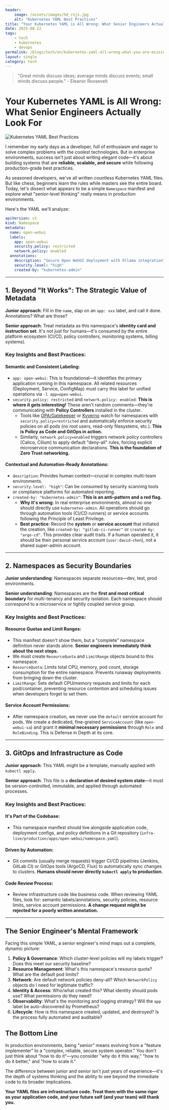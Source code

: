 ```yaml
---
header:
    image: /assets/images/hd_rxjs.jpg
    alt: "Kubernetes YAML Best Practices"
title: "Your Kubernetes YAML is All Wrong: What Senior Engineers Actually Look For"
date: 2025-08-22
tags:
    - tech
    - kubernetes
    - devops
permalink: /blogs/tech/en/kubernetes-yaml-all-wrong-what-you-are-missing
layout: single
category: tech
---
```

> "Great minds discuss ideas; average minds discuss events; small minds discuss people." - Eleanor Roosevelt

# Your Kubernetes YAML is All Wrong: What Senior Engineers Actually Look For

![Kubernetes YAML Best Practices](https://upload-images.jianshu.io/upload_images/2380020-4d3d82e983402876.jpg?imageMogr2/auto-orient/strip%7CimageView2/2/w/1240)

I remember my early days as a developer, full of enthusiasm and eager to solve complex problems with the coolest technologies. But in enterprise environments, success isn't just about writing elegant code—it's about building systems that are **reliable, scalable, and secure** while following production-grade best practices.

As seasoned developers, we've all written countless Kubernetes YAML files. But like chess, beginners learn the rules while masters see the entire board. Today, let's dissect what appears to be a simple `Namespace` manifest and explore what "senior-level thinking" really means in production environments.

Here's the YAML we'll analyze:

```yaml
apiVersion: v1
kind: Namespace
metadata:
  name: open-webui
  labels:
    app: open-webui
    security.policy: restricted
    network.policy: enabled
  annotations:
    description: "Secure Open WebUI deployment with Ollama integration"
    security.level: "high"
    created-by: "kubernetes-admin"
```

---

## 1. Beyond "It Works": The Strategic Value of Metadata

**Junior approach**: Fill in the `name`, slap on an `app: xxx` label, and call it done. Annotations? What are those?

**Senior approach**: Treat metadata as this namespace's **identity card and instruction set**. It's not just for humans—it's consumed by the entire platform ecosystem (CI/CD, policy controllers, monitoring systems, billing systems).

### Key Insights and Best Practices:

#### **Semantic and Consistent Labeling**:
- `app: open-webui`: This is foundational—it identifies the primary application running in this namespace. All related resources (Deployment, Service, ConfigMap) must carry this label for unified operations via `-l app=open-webui`.
- `security.policy: restricted` and `network.policy: enabled`: **This is where it gets interesting!** These aren't random comments—they're communicating with **Policy Controllers** installed in the cluster.
  - Tools like [OPA/Gatekeeper](https://open-policy-agent.github.io/gatekeeper/website/docs/) or [Kyverno](https://kyverno.io/) watch for namespaces with `security.policy=restricted` and automatically enforce security policies on all pods (no root users, read-only filesystems, etc.). **This is Policy as Code and GitOps in action.**
  - Similarly, `network.policy=enabled` triggers network policy controllers (Calico, Cilium) to apply default "deny-all" rules, forcing explicit microservice communication declarations. **This is the foundation of Zero Trust networking.**

#### **Contextual and Automation-Ready Annotations**:
- `description`: Provides human context—crucial in complex multi-team environments.
- `security.level: "high"`: Can be consumed by security scanning tools or compliance platforms for automated reporting.
- `created-by: "kubernetes-admin"`: **This is an anti-pattern and a red flag.**
  - **Why it's wrong**: In real enterprise environments, almost no one should directly use `kubernetes-admin`. All operations should go through automation tools (CI/CD runners) or service accounts following the Principle of Least Privilege.
  - **Best practice**: Record the **system** or **service account** that initiated the creation, like `created-by: "gitlab-ci-runner"` or `created-by: "argo-cd"`. This provides clear audit trails. If a human operated it, it should be their personal service account (`user:david-chen`), not a shared super-admin account.

---

## 2. Namespaces as Security Boundaries

**Junior understanding**: Namespaces separate resources—dev, test, prod environments.

**Senior understanding**: Namespaces are the **first and most critical boundary** for multi-tenancy and security isolation. Each namespace should correspond to a microservice or tightly coupled service group.

### Key Insights and Best Practices:

#### **Resource Quotas and Limit Ranges**:
- This manifest doesn't show them, but a "complete" namespace definition never stands alone. **Senior engineers immediately think about the next steps.**
- We must create `ResourceQuota` and `LimitRange` objects bound to this namespace.
- `ResourceQuota`: Limits total CPU, memory, pod count, storage consumption for the entire namespace. Prevents runaway deployments from bringing down the cluster.
- `LimitRange`: Sets default CPU/memory requests and limits for each pod/container, preventing resource contention and scheduling issues when developers forget to set them.

#### **Service Account Permissions**:
- After namespace creation, we never use the `default` service account for pods. We create a dedicated, fine-grained `ServiceAccount` (like `open-webui-sa`) and grant it **minimal necessary permissions** through `Role` and `RoleBinding`. This is Defense in Depth at its core.

---

## 3. GitOps and Infrastructure as Code

**Junior approach**: This YAML might be a template, manually applied with `kubectl apply`.

**Senior approach**: This file is a **declaration of desired system state**—it must be version-controlled, immutable, and applied through automated processes.

### Key Insights and Best Practices:

#### **It's Part of the Codebase**:
- This namespace manifest should live alongside application code, deployment configs, and policy definitions in a Git repository (`infra-live/production/apps/open-webui/namespace.yaml`).

#### **Driven by Automation**:
- Git commits (usually merge requests) trigger CI/CD pipelines (Jenkins, GitLab CI) or GitOps tools (ArgoCD, Flux) to automatically sync changes to clusters. **Humans should never directly `kubectl apply` to production.**

#### **Code Review Process**:
- Review infrastructure code like business code. When reviewing YAML files, look for: semantic labels/annotations, security policies, resource limits, service account permissions. **A change request might be rejected for a poorly written annotation.**

---

## The Senior Engineer's Mental Framework

Facing this simple YAML, a senior engineer's mind maps out a complete, dynamic picture:

1. **Policy & Governance**: Which cluster-level policies will my labels trigger? Does this meet our security baseline?
2. **Resource Management**: What's this namespace's resource quota? What are the default pod limits?
3. **Network**: Are default network policies deny-all? Which `NetworkPolicy` objects do I need for legitimate traffic?
4. **Identity & Access**: Who/what created this? What identity should pods use? What permissions do they need?
5. **Observability**: What's the monitoring and logging strategy? Will the `app` label be auto-discovered by Prometheus?
6. **Lifecycle**: How is this namespace created, updated, and destroyed? Is the process fully automated and auditable?

## The Bottom Line

In production environments, being "senior" means evolving from a "feature implementer" to a "complex, reliable, secure system operator." You don't just think about "how to do it"—you consider "why do it this way," "how to do it better," and "how to scale it."

The difference between junior and senior isn't just years of experience—it's the depth of systems thinking and the ability to see beyond the immediate code to its broader implications.

**Your YAML files are infrastructure code. Treat them with the same rigor as your application code, and your future self (and your team) will thank you.**